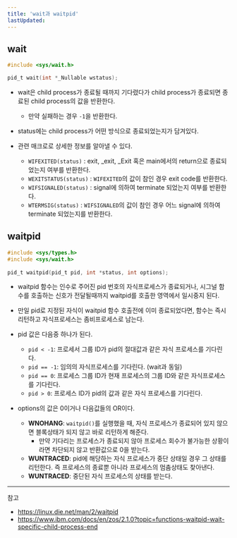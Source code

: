 ```yaml
---
title: 'wait과 waitpid'
lastUpdated: 
---
```

## wait

```c
#include <sys/wait.h>

pid_t wait(int *_Nullable wstatus);
```

- wait은 child process가 종료될 때까지 기다렸다가 child process가 종료되면 종료된 child process의 값을 반환한다. 
  - 만약 실패하는 경우 `-1`을 반환한다. 

- status에는 child process가 어떤 방식으로 종료되었는지가 담겨있다. 
- 관련 매크로로 상세한 정보를 알아낼 수 있다.
  - `WIFEXITED(status)` : exit, _exit, _Exit 혹은 main에서의 return으로 종료되었는지 여부를 반환한다.
  - `WEXITSTATUS(status)` : `WIFEXITED`의 값이 참인 경우 exit code를 반환한다.
  - `WIFSIGNALED(status)` : signal에 의하여 terminate 되었는지 여부를 반환한다.
  - `WTERMSIG(status)` : `WIFSIGNALED`의 값이 참인 경우 어느 signal에 의하여 terminate 되었는지를 반환한다.

## waitpid

```c
#include <sys/types.h>
#include <sys/wait.h>
 
pid_t waitpid(pid_t pid, int *status, int options);
```

- waitpid 함수는 인수로 주어진 pid 번호의 자식프로세스가 종료되거나, 시그널 함수를 호출하는 신호가 전달될때까지 waitpid를 호출한 영역에서 일시중지 된다.
- 만일 pid로 지정된 자식이 waitpid 함수 호출전에 이미 종료되었다면, 함수는 즉시 리턴하고 자식프로세스는 좀비프로세스로 남는다.

- pid 값은 다음중 하나가 된다.
  - `pid < -1`: 프로세서 그룹 ID가 pid의 절대값과 같은 자식 프로세스를 기다린다.
  - `pid == -1`: 임의의 자식프로세스를 기다린다. (wait과 동일)
  - `pid == 0`: 프로세스 그룹 ID가 현재 프로세스의 그룹 ID와 같은 자식프로세스를 기다린다.
  - `pid > 0`: 프로세스 ID가 pid의 값과 같은 자식 프로세스를 기다린다.

- options의 값은 0이거나 다음값들의 OR이다.
  - **WNOHANG**: `waitpid()`를 실행했을 때, 자식 프로세스가 종료되어 있지 않으면 블록상태가 되지 않고 바로 리턴하게 해준다.
    - 만약 기다리는 프로세스가 종료되지 않아 프로세스 회수가 불가능한 상황이라면 차단되지 않고 반환값으로 0을 받는다.
  - **WUNTRACED**: pid에 해당하는 자식 프로세스가 중단 상태일 경우 그 상태를 리턴한다. 즉 프로세스의 종료뿐 아니라 프로세스의 멈춤상태도 찾아낸다.
  - **WUNTRACED**: 중단된 자식 프로세스의 상태를 받는다.

---
참고
- https://linux.die.net/man/2/waitpid
- https://www.ibm.com/docs/en/zos/2.1.0?topic=functions-waitpid-wait-specific-child-process-end